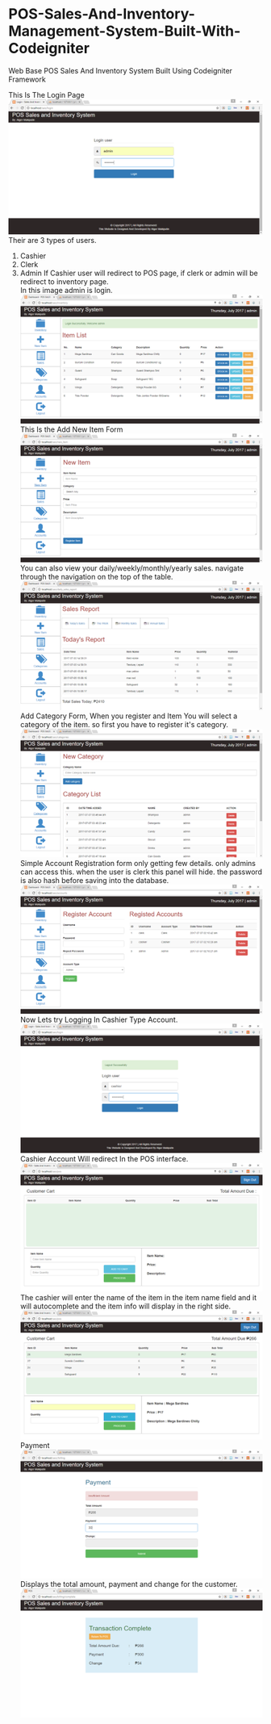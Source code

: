 # POS-Sales-And-Inventory-Management-System-Built-With-Codeigniter
Web Base POS Sales And Inventory System Built Using Codeigniter Framework

This Is The Login Page
![](images/1.PNG)
Their are 3 types of users.
1. Cashier
2. Clerk
3. Admin
If Cashier user will redirect to POS page, if clerk or admin will be redirect to inventory page.<br>
In this image admin is login.
![](images/2.PNG)
This Is the Add New Item Form
![](images/3.PNG)
You can also view your daily/weekly/monthly/yearly sales. navigate through the navigation on the top of the table.
![](images/4.PNG)
Add Category Form, When you register and Item You will select a category of the item. so first you have to register it's category.
![](images/5.PNG)
Simple Account Registration form only getting few details. only admins can access this. when the user is clerk this panel will hide. the password is also hash before saving into the database.
![](images/6.PNG)
Now Lets try Logging In Cashier Type Account.
![](images/7.PNG)
Cashier Account Will redirect In the POS interface.
![](images/8.PNG)
The cashier will enter the name of the item in the item name field and it will autocomplete and the item info will display in the right side. 
![](images/9.PNG)
Payment 
![](images/10.PNG)
Displays the total amount, payment and change for the customer.
![](images/11.PNG)

